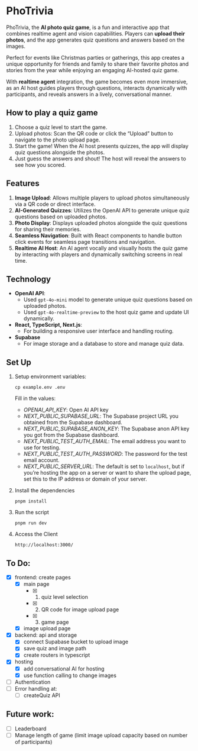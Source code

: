 # PhoTrivia
PhoTrivia, the **AI photo quiz game**, is a fun and interactive app that combines realtime agent and vision capabilities. Players can **upload their photos**, and the app generates quiz questions and answers based on the images. 

Perfect for events like Christmas parties or gatherings, this app creates a unique opportunity for friends and family to share their favorite photos and stories from the year while enjoying an engaging AI-hosted quiz game.

With **realtime agent** integration, the game becomes even more immersive, as an AI host guides players through questions, interacts dynamically with participants, and reveals answers in a lively, conversational manner.

## How to play a quiz game
1.	Choose a quiz level to start the game.
2.	Upload photos: Scan the QR code or click the “Upload” button to navigate to the photo upload page.
3. Start the game! When the AI host presents quizzes, the app will display quiz questions alongside the photos.
4.	Just guess the answers and shout! The host will reveal the answers to see how you scored.


## Features
1.	**Image Upload**:
Allows multiple players to upload photos simultaneously via a QR code or direct interface.
2.	**AI-Generated Quizzes**:
Utilizes the OpenAI API to generate unique quiz questions based on uploaded photos.
3.	**Photo Display**:
Displays uploaded photos alongside the quiz questions for sharing their memories.
4.	**Seamless Navigation**:
Built with React components to handle button click events for seamless page transitions and navigation.
5.  **Realtime AI Host**:
An AI agent vocally and visually hosts the quiz game by interacting with players and dynamically switching screens in real time.


## Technology
- **OpenAI API**: 
  - Used `gpt-4o-mini` model to generate unique quiz questions based on uploaded photos.
  - Used `gpt-4o-realtime-preview` to the host quiz game and update UI dynamically.
- **React, TypeScript, Next.js**:
  - For building a responsive user interface and handling routing.
- **Supabase**
  - For image storage and a database to store and manage quiz data.

## Set Up

1. Setup environment variables:
  
   `cp example.env .env`
      
      Fill in the values:
     
     - *OPENAI_API_KEY*: Open AI API key
     - *NEXT_PUBLIC_SUPABASE_URL*: The Supabase project URL you obtained from the Supabase dashboard.
     - *NEXT_PUBLIC_SUPABASE_ANON_KEY*: The Supabase anon API key you got from the Supabase dashboard.
     - *NEXT_PUBLIC_TEST_AUTH_EMAIL*: The email address you want to use for testing. 
     - *NEXT_PUBLIC_TEST_AUTH_PASSWORD*: The password for the test email account. 
     - *NEXT_PUBLIC_SERVER_URL*: The default is set to `localhost`, but if you’re hosting the app on a server or want to share the upload page, set this to the IP address or domain of your server.
  
2. Install the dependencies
   
   `pnpm install`

3. Run the script
   
   `pnpm run dev`

4. Access the Client
   
   `http://localhost:3000/`



## To Do:
- [x] frontend: create pages 
  - [x] main page 
      - [x] 1. quiz level selection 
      - [x] 2. QR code for image upload page 
      - [x] 3. game page 
  - [x] image upload page
- [x] backend: api and storage
  - [x] connect Supabase bucket to upload image 
  - [x] save quiz and image path 
  - [x] create routers in typescript 
- [x] hosting
  - [x] add conversational AI for hosting
  - [x] use function calling to change images 
- [ ] Authentication
- [ ] Error handling at:
  - [ ] createQuiz API

## Future work:
- [ ] Leaderboard
- [ ] Manage length of game (limit image upload capacity based on number of participants)

